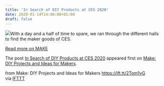 ```yaml
---
title: 'In Search of DIY Products at CES 2020'
date: 2020-01-14T14:06:00+01:00
draft: false
---
```


[![](https://i0.wp.com/makezine.com/wp-content/uploads/2020/01/DSC_1427.jpg?resize=200%2C200&ssl=1)](https://makezine.com/2020/01/14/in-search-of-diy-products-at-ces-2020/)With a day and a half of time to spare, we ran through the different halls to find the maker goods of CES.

[Read more on MAKE](https://makezine.com/2020/01/14/in-search-of-diy-products-at-ces-2020/)

The post [In Search of DIY Products at CES 2020](https://makezine.com/2020/01/14/in-search-of-diy-products-at-ces-2020/) appeared first on [Make: DIY Projects and Ideas for Makers](https://makezine.com).

  
  
from Make: DIY Projects and Ideas for Makers https://ift.tt/2Tom1vG  
via [IFTTT](https://ifttt.com/?ref=da&site=blogger)